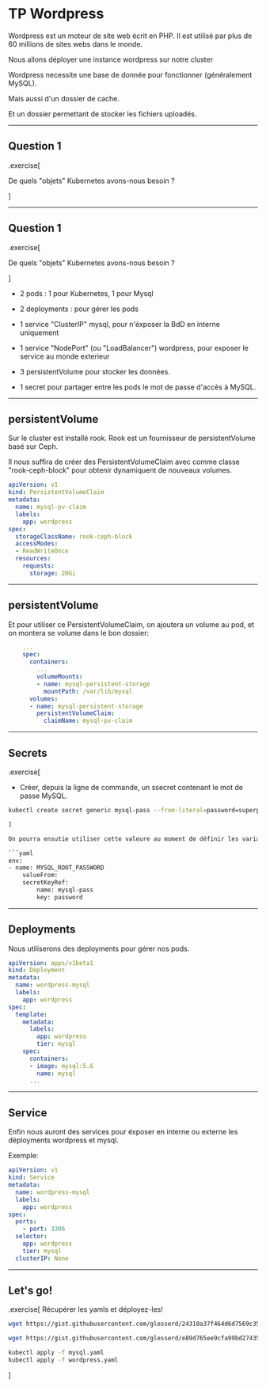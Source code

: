 # TP Wordpress

Wordpress est un moteur de site web écrit en PHP. Il est utilisé par plus de 60 millions de sites webs dans le monde.

Nous allons déployer une instance wordpress sur notre cluster

Wordpress necessite une base de donnée pour fonctionner (généralement MySQL).

Mais aussi d'un dossier de cache.

Et un dossier permettant de stocker les fichiers uploadés.


---

## Question 1

.exercise[

De quels "objets" Kubernetes avons-nous besoin ?

]


---

## Question 1

.exercise[

De quels "objets" Kubernetes avons-nous besoin ?

]

- 2 pods : 1 pour Kubernetes, 1 pour Mysql

- 2 deployments : pour gérer les pods

- 1 service "ClusterIP" mysql, pour n'éxposer la BdD en interne uniquement

- 1 service "NodePort" (ou "LoadBalancer") wordpress, pour exposer le service au monde exterieur

- 3 persistentVolume pour stocker les données.

- 1 secret pour partager entre les pods le mot de passe d'accès à MySQL.

---
## persistentVolume

Sur le cluster est installé rook.
Rook est un fournisseur de persistentVolume basé sur Ceph.

Il nous suffira de créer des PersistentVolumeClaim avec comme classe "rook-ceph-block" pour obtenir dynamiquent de nouveaux volumes.

```yaml
apiVersion: v1
kind: PersistentVolumeClaim
metadata:
  name: mysql-pv-claim
  labels:
    app: wordpress
spec:
  storageClassName: rook-ceph-block
  accessModes:
  - ReadWriteOnce
  resources:
    requests:
      storage: 20Gi
```

---
## persistentVolume

Et pour utiliser ce PersistentVolumeClaim, on ajoutera un volume au pod, et on montera se volume dans le bon dossier:


```yaml
    ...
    spec:
      containers:
        ...
        volumeMounts:
        - name: mysql-persistent-storage
          mountPath: /var/lib/mysql
      volumes:
      - name: mysql-persistent-storage
        persistentVolumeClaim:
          claimName: mysql-pv-claim
```

---
## Secrets

.exercise[
- Créer, depuis la ligne de commande, un ssecret contenant le mot de passe MySQL.
```bash
kubectl create secret generic mysql-pass --from-literal=password=superpassword```

]

On pourra ensutie utiliser cette valeure au moment de définir les variables d'environement de l'image:

```yaml
env:
- name: MYSQL_ROOT_PASSWORD
    valueFrom:
    secretKeyRef:
        name: mysql-pass
        key: password
```

---
## Deployments

Nous utiliserons des deployments pour gérer nos pods.

```yaml
apiVersion: apps/v1beta1
kind: Deployment
metadata:
  name: wordpress-mysql
  labels:
    app: wordpress
spec:
  template:
    metadata:
      labels:
        app: wordpress
        tier: mysql
    spec:
      containers:
      - image: mysql:5.6
        name: mysql
      ...
```

---
## Service

Enfin nous auront des services pour éxposer en interne ou externe les déployments wordpress et mysql.

Exemple:

```yaml
apiVersion: v1
kind: Service
metadata:
  name: wordpress-mysql
  labels:
    app: wordpress
spec:
  ports:
    - port: 3306
  selector:
    app: wordpress
    tier: mysql
  clusterIP: None
```

---
## Let's go!

.exercise[
Récupérer les yamls et déployez-les!

```bash
wget https://gist.githubusercontent.com/glesserd/24310a37f464d6d7569c358bcec3213d/raw/f3d0ad463659b002d2d7a047ccae9dea7fe6a60f/mysql.yaml

wget https://gist.githubusercontent.com/glesserd/e89d765ee9cfa99bd274350c3fbdb12b/raw/66e26359f5b81d7be3b58f043500428db7fe78ea/wordpress.yaml

kubectl apply -f mysql.yaml
kubectl apply -f wordpress.yaml

```

]








